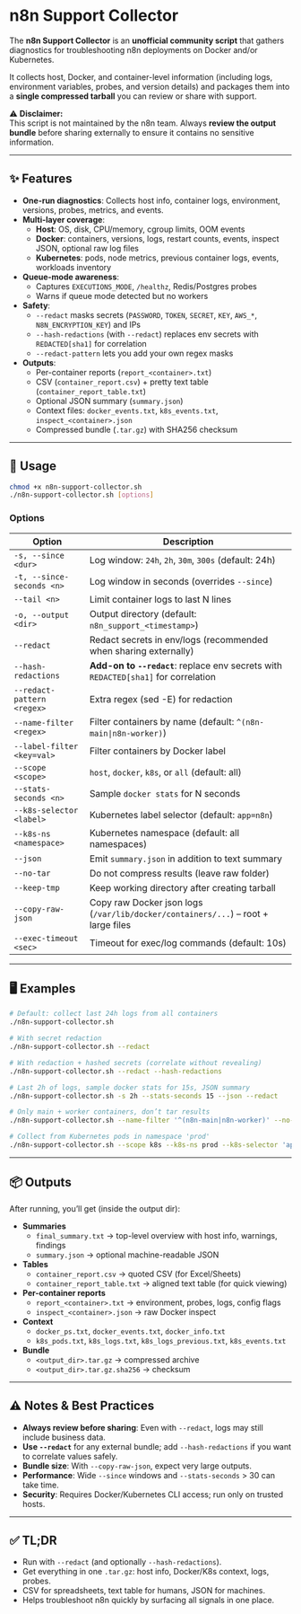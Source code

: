 # n8n Support Collector

The **n8n Support Collector** is an **unofficial community script** that gathers diagnostics for troubleshooting n8n deployments on Docker and/or Kubernetes.  

It collects host, Docker, and container-level information (including logs, environment variables, probes, and version details) and packages them into a **single compressed tarball** you can review or share with support.

⚠️ **Disclaimer:**  
This script is not maintained by the n8n team. Always **review the output bundle** before sharing externally to ensure it contains no sensitive information.

---

## ✨ Features

- **One-run diagnostics**: Collects host info, container logs, environment, versions, probes, metrics, and events.  
- **Multi-layer coverage**:
  - **Host**: OS, disk, CPU/memory, cgroup limits, OOM events  
  - **Docker**: containers, versions, logs, restart counts, events, inspect JSON, optional raw log files  
  - **Kubernetes**: pods, node metrics, previous container logs, events, workloads inventory  
- **Queue-mode awareness**:
  - Captures `EXECUTIONS_MODE`, `/healthz`, Redis/Postgres probes  
  - Warns if queue mode detected but no workers  
- **Safety**:
  - `--redact` masks secrets (`PASSWORD`, `TOKEN`, `SECRET`, `KEY`, `AWS_*`, `N8N_ENCRYPTION_KEY`) and IPs  
  - `--hash-redactions` (with `--redact`) replaces env secrets with `REDACTED[sha1]` for correlation  
  - `--redact-pattern` lets you add your own regex masks  
- **Outputs**:
  - Per-container reports (`report_<container>.txt`)  
  - CSV (`container_report.csv`) + pretty text table (`container_report_table.txt`)  
  - Optional JSON summary (`summary.json`)  
  - Context files: `docker_events.txt`, `k8s_events.txt`, `inspect_<container>.json`  
  - Compressed bundle (`.tar.gz`) with SHA256 checksum  

---

## 🔧 Usage

```bash
chmod +x n8n-support-collector.sh
./n8n-support-collector.sh [options]
```

### Options

| Option | Description |
|--------|-------------|
| `-s, --since <dur>` | Log window: `24h`, `2h`, `30m`, `300s` (default: 24h) |
| `-t, --since-seconds <n>` | Log window in seconds (overrides `--since`) |
| `--tail <n>` | Limit container logs to last N lines |
| `-o, --output <dir>` | Output directory (default: `n8n_support_<timestamp>`) |
| `--redact` | Redact secrets in env/logs (recommended when sharing externally) |
| `--hash-redactions` | **Add-on to `--redact`**: replace env secrets with `REDACTED[sha1]` for correlation |
| `--redact-pattern <regex>` | Extra regex (sed -E) for redaction |
| `--name-filter <regex>` | Filter containers by name (default: `^(n8n-main\|n8n-worker)`) |
| `--label-filter <key=val>` | Filter containers by Docker label |
| `--scope <scope>` | `host`, `docker`, `k8s`, or `all` (default: all) |
| `--stats-seconds <n>` | Sample `docker stats` for N seconds |
| `--k8s-selector <label>` | Kubernetes label selector (default: `app=n8n`) |
| `--k8s-ns <namespace>` | Kubernetes namespace (default: all namespaces) |
| `--json` | Emit `summary.json` in addition to text summary |
| `--no-tar` | Do not compress results (leave raw folder) |
| `--keep-tmp` | Keep working directory after creating tarball |
| `--copy-raw-json` | Copy raw Docker json logs (`/var/lib/docker/containers/...`) – root + large files |
| `--exec-timeout <sec>` | Timeout for exec/log commands (default: 10s) |

---

## 🖥 Examples

```bash
# Default: collect last 24h logs from all containers
./n8n-support-collector.sh

# With secret redaction
./n8n-support-collector.sh --redact

# With redaction + hashed secrets (correlate without revealing)
./n8n-support-collector.sh --redact --hash-redactions

# Last 2h of logs, sample docker stats for 15s, JSON summary
./n8n-support-collector.sh -s 2h --stats-seconds 15 --json --redact

# Only main + worker containers, don’t tar results
./n8n-support-collector.sh --name-filter '^(n8n-main|n8n-worker)' --no-tar --keep-tmp

# Collect from Kubernetes pods in namespace 'prod'
./n8n-support-collector.sh --scope k8s --k8s-ns prod --k8s-selector 'app.kubernetes.io/name=n8n'
```

---

## 📦 Outputs

After running, you’ll get (inside the output dir):

- **Summaries**
  - `final_summary.txt` → top-level overview with host info, warnings, findings  
  - `summary.json` → optional machine-readable JSON  
- **Tables**
  - `container_report.csv` → quoted CSV (for Excel/Sheets)  
  - `container_report_table.txt` → aligned text table (for quick viewing)  
- **Per-container reports**
  - `report_<container>.txt` → environment, probes, logs, config flags  
  - `inspect_<container>.json` → raw Docker inspect  
- **Context**
  - `docker_ps.txt`, `docker_events.txt`, `docker_info.txt`  
  - `k8s_pods.txt`, `k8s_logs.txt`, `k8s_logs_previous.txt`, `k8s_events.txt`  
- **Bundle**
  - `<output_dir>.tar.gz` → compressed archive  
  - `<output_dir>.tar.gz.sha256` → checksum  

---

## ⚠️ Notes & Best Practices

- **Always review before sharing**: Even with `--redact`, logs may still include business data.  
- **Use `--redact`** for any external bundle; add `--hash-redactions` if you want to correlate values safely.  
- **Bundle size**: With `--copy-raw-json`, expect very large outputs.  
- **Performance**: Wide `--since` windows and `--stats-seconds` > 30 can take time.  
- **Security**: Requires Docker/Kubernetes CLI access; run only on trusted hosts.  

---

## ✅ TL;DR

- Run with `--redact` (and optionally `--hash-redactions`).  
- Get everything in one `.tar.gz`: host info, Docker/K8s context, logs, probes.  
- CSV for spreadsheets, text table for humans, JSON for machines.  
- Helps troubleshoot n8n quickly by surfacing all signals in one place.  
